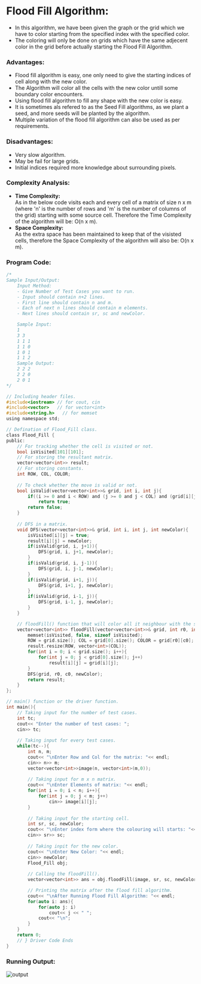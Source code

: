# Flood Fill Algorithm:
- In this algorithm, we have been given the graph or the grid which we have to color starting from the specified index with the specified color.
- The coloring will only be done on grids which have the same adjecent color in the grid before actually starting the Flood Fill Algorithm.

### Advantages:
- Flood fill algorithm is easy, one only need to give the starting indices of cell along with the new color.
- The Algorithm will color all the cells with the new color untill some boundary color encounters.
- Using flood fill algorithm to fill any shape with the new color is easy.
- It is sometimes als refered to as the Seed Fill algorithms, as we plant a seed, and more seeds will be planted by the algorithm.
- Multiple variation of the flood fill algorithm can also be used as per requirements.

### Disadvantages:
- Very slow algorithm.
- May be fail for large grids.
- Initial indices required more knowledge about surrounding pixels.

### Complexity Analysis:
- **Time Complexity:**<br>
    As in the below code visits each and every cell of a matrix of size n x m (where 'n' is the number of rows and 'm' is the number of columns of the grid) starting with some source cell.
    Therefore the Time Complexity of the algorithm will be: O(n x m).
- **Space Complexity:**<br>
    As the extra space has been maintained to keep that of the visisted cells, therefore the Space Complexity of the algorithm will also be: O(n x m).

### Program Code:
```c
/*
Sample Input/Output:
    Input Method:
    - Give Number of Test Cases you want to run.
    - Input should contain n+2 lines. 
    - First line should contain n and m. 
    - Each of next n lines should contain m elements. 
    - Next lines should contain sr, sc and newColor.

    Sample Input:
    1
    3 3
    1 1 1
    1 1 0
    1 0 1
    1 1 2
    Sample Output:
    2 2 2 
    2 2 0 
    2 0 1 
*/

// Including header files.
#include<iostream> // for cout, cin
#include<vector>   // for vector<int>
#include<string.h>   // for memset
using namespace std;

// Defination of Flood_Fill class.
class Flood_Fill {
public:
    // For tracking whether the cell is visited or not.
    bool isVisited[101][101];
    // For storing the resultant matrix.
    vector<vector<int>> result;
    // For storing constants.
    int ROW, COL, COLOR;
    
    // To check whether the move is valid or not.
    bool isValid(vector<vector<int>>& grid, int i, int j){
        if((i >= 0 and i < ROW) and (j >= 0 and j < COL) and (grid[i][j] == COLOR) and (!isVisited[i][j]))
            return true;
        return false;
    }
    
    // DFS in a matrix.
    void DFS(vector<vector<int>>& grid, int i, int j, int newColor){
        isVisited[i][j] = true;
        result[i][j] = newColor;
        if(isValid(grid, i, j+1)){
            DFS(grid, i, j+1, newColor);
        }
        if(isValid(grid, i, j-1)){
            DFS(grid, i, j-1, newColor);
        }
        if(isValid(grid, i+1, j)){
            DFS(grid, i+1, j, newColor);
        }
        if(isValid(grid, i-1, j)){
            DFS(grid, i-1, j, newColor);
        }
    }

    // floodFill() function that will color all it neighbour with the same color.
    vector<vector<int>> floodFill(vector<vector<int>>& grid, int r0, int c0, int newColor) {
        memset(isVisited, false, sizeof isVisited);
        ROW = grid.size(); COL = grid[0].size(); COLOR = grid[r0][c0];
        result.resize(ROW, vector<int>(COL));
        for(int i = 0; i < grid.size(); i++){
            for(int j = 0; j < grid[0].size(); j++)
                result[i][j] = grid[i][j];
        }
        DFS(grid, r0, c0, newColor);
        return result;    
    }
};

// main() function or the driver function.
int main(){
    // Taking input for the number of test cases.
	int tc;
    cout<< "Enter the number of test cases: ";
	cin>> tc;
    
    // Taking input for every test cases.
	while(tc--){
		int n, m;
        cout<< "\nEnter Row and Col for the matrix: "<< endl;
		cin>> n>> m;
		vector<vector<int>>image(n, vector<int>(m,0));
        
        // Taking input for m x n matrix.
        cout<< "\nEnter Elements of matrix: "<< endl;
		for(int i = 0; i < n; i++){
			for(int j = 0; j < m; j++)
				cin>> image[i][j];
		}
        
        // Taking input for the starting cell.
		int sr, sc, newColor;
        cout<< "\nEnter index form where the colouring will starts: "<< endl;
		cin>> sr>> sc;
        
        // Taking inpit for the new color.
        cout<< "\nEnter New Color: "<< endl;
        cin>> newColor; 
		Flood_Fill obj;
        
        // Calling the floodFill().
		vector<vector<int>> ans = obj.floodFill(image, sr, sc, newColor);

        // Printing the matrix after the flood fill algorithm.
        cout<< "\nAfter Running Flood Fill Algorithm: "<< endl;
		for(auto i: ans){
			for(auto j: i)
				cout<< j << " ";
			cout<< "\n";
		}
	}
	return 0;
    // } Driver Code Ends
}
```
### Running Output:
![output](https://user-images.githubusercontent.com/44056349/136656213-427813be-3a4e-44f4-8694-4c6b366d65db.png)
